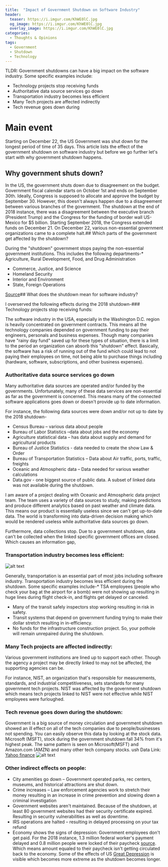 ```yaml
---
title:  "Impact of Government Shutdown on Software Industry"
header:
  teaser: https://i.imgur.com/KhWE0lC.jpg
  og_image: https://i.imgur.com/KhWE0lC.jpg
  overlay_image: https://i.imgur.com/KhWE0lC.jpg
categories:
  - Thoughts & Opinions
tags:
  - Government
  - Shutdown
  - Technology
---
```


TLDR: 
Government shutdowns can have a big impact on the software industry. Some specific examples include:

* Technology projects stop receiving funds
* Authoritative data source services go down
* Transportation industry becomes less efficient
* Many Tech projects are affected indirectly
* Tech revenue goes down during


# Main event

Starting on December 22, the US Government was shut down for the longest period of time of 35 days. This article lists the effect of the government shutdown on software industry but before we go further let's start with why government shutdown happens.

## Why government shuts down?

In the US, the government shuts down due to disagreement on the budget. Government fiscal calendar starts on October 1st and ends on September 30th. Ideally, Congress is supposed to allocate and approve the budget by September 30. However, this doesn't always happen due to a disagreement between various branches of the government. The shutdown at the end of 2018 instance, there was a disagreement between the executive branch (President Trump) and the Congress for the funding of border wall US-Mexico for $5 billion. Starting September 2018, the Congress extended funds on December 21. On December 22, various non-essential government organizations came to a complete halt.## Which parts of the government get affected by the shutdown?

During the "shutdown" government stops paying the non-essential government institutions. This includes the following departments-*   Agriculture, Rural Development, Food, and Drug Administration
*   Commerce, Justice, and Science
*   Homeland Security
*   Interior and Environment
*   State, Foreign Operations

[Source](https://www.washington.edu/research/announcements/partial-fed-govt-shutdown-dec-2018/)## What does the shutdown mean for software industry?

I overserved the following effects during the 2018 shutdown-### Technology projects stop receiving funds:

The software industry in the USA, especially in the Washington D.C. region is heavily concentrated on government contracts. This means all the technology companies depended on government funding to pay their engineers, personals and business expenses. Though many companies have "rainy day fund" saved up for these types of situation, there is a limit to the period an organization can absorb this "shutdown" effect. Basically, the software has a risk of running out of the fund which could lead to not paying their employees on time, not being able to purchase things including (hardware, software, subscriptions, and other business expenses).

### Authoritative data source services go down

Many authoritative data sources are operated and/or funded by the governments. Unfortunately, many of these data services are non-essential as far as the government is concerned. This means many of the connected software applications goes down or doesn't provide up to date information.

For instance, the following data sources were down and/or not up to date by the 2018 shutdown-

*   Census Bureau – various data about people
*   Bureau of Labor Statistics –data about jobs and the economy
*   Agriculture statistical data – has data about supply and demand for agricultural products
*   Bureau of Justice Statistics  - data needed to create the show Law & Order
*   Bureau of Transportation Statistics – Data about Air traffic, ports, traffic, freights
*   Oceanic and Atmospheric data – Data needed for various weather calculations
*   Data.gov - one biggest source of public data. A subset of linked data was not available during the shutdown.

I am aware of a project dealing with Oceanic and Atmospheric data project team.  The team uses a variety of data sources to study, making predictions and produce different analytics based on past weather and climate data. This means our product is essentially useless since we can't get up-to-date data. The world is transforming into data-driven decision making which would be rendered useless while authoritative data sources go down.

Furthermore, data collections stop. Due to a government shutdown, data can't be collected when the linked specific government offices are closed. Which causes an information gap,

### Transportation industry becomes less efficient:
![alt text](https://i.imgur.com/pDvB2EJ.jpg "Transportation")

Generally, transportation is an essential part of most jobs including software industry. Transportation industry becomes less efficient during the shutdown. Some specific examples include-*   TSA employees (people who check your bag at the airport for a bomb) were not showing up resulting in huge lines during flight check-in, and flights get delayed or canceled.
*   Many of the transit safely inspectors stop working resulting in risk in safety.
*   Transit systems that depend on government funding trying to make their dollar stretch resulting in in-efficiency.
*   No funds for the infrastructure construction project. So, your pothole will remain unrepaired during the shutdown.

### Many Tech projects are affected indirectly:

Various government institutions are lined up to support each other. Though the agency a project may be directly linked to may not be affected, the supporting agencies can be.

For instance, NIST, an organization that's responsible for measurements, standards, and industrial competitiveness, sets standards for many government tech projects. NIST was affected by the government shutdown which means tech projects linked to NIST were not effective while NIST employees were furloughed.

### Tech revenue goes down during the shutdown:

Government is a big source of money circulation and government shutdown showed an ill effect on all of the tech companies due to people/businesses not spending. You can easily observe this data by looking at the stock data. Microsoft (MSFT), stock during the government shutdown fall 34% from it's highest peak. The same pattern is seen on Microsoft(MSFT) and Amazon.com (AMZN) and many other tech company stocks.
ush
Data Link: [Yahoo finance](https://goo.gl/xNNNRi)
![alt text](https://i.imgur.com/IqXRUOJ.png "Stock data during government shutdown")

### Other indirect effects on people:

*   City amenities go down – Government operated parks, rec centers, museums, and historical attractions are shut down.
*   Crime increases – Law enforcement agencies work to stretch their money resulting in an increase in crime prevention and slowing down a criminal investigation
*   Government websites aren't maintained. Because of the shutdown, at least 80 government websites had their security certificate expired. Resulting in security vulnerabilities as well as downtime.
*   IRS operations are halted – resulting in delayed processing on your tax refund
*   Economy shows the signs of depression: Government employees don't get paid. For the 2018 instance, 1.3 million federal worker's payment delayed and 0.8 million people were locked of their paycheck [source](https://www.economist.com/united-states/2013/10/03/closed-until-further-notice). Which means amount equaled to their paycheck isn't getting circulated back to the economy. Some of the effects of US [Great Depression]( https://en.wikipedia.org/wiki/Great_Depression) is visible which becomes more extreme as the shutdown becomes longer.

